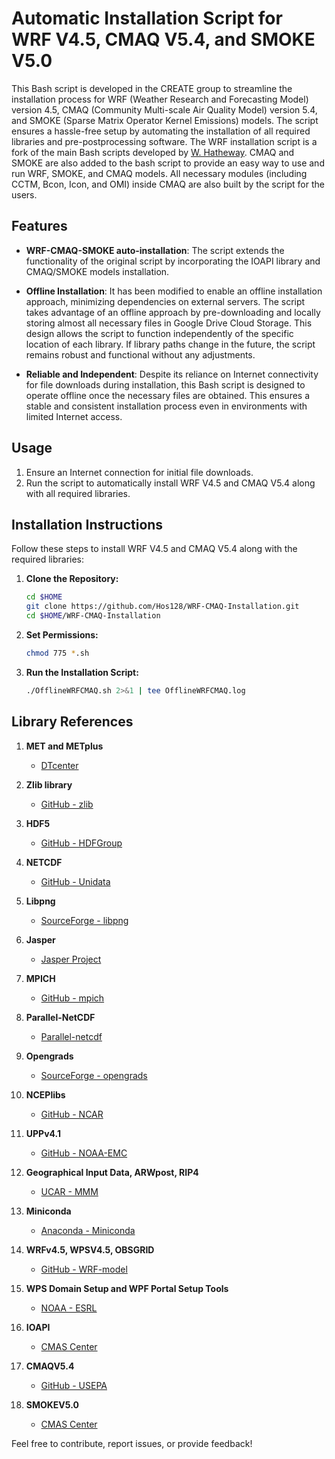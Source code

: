 Automatic Installation Script for WRF V4.5, CMAQ V5.4, and SMOKE V5.0
========================================================

This Bash script is developed in the CREATE group to streamline the installation process for WRF (Weather Research and Forecasting Model) version 4.5, CMAQ (Community Multi-scale Air Quality Model) version 5.4, and SMOKE (Sparse Matrix Operator Kernel Emissions) models. The script ensures a hassle-free setup by automating the installation of all required libraries and pre-postprocessing software. The WRF installation script is a fork of the main Bash scripts developed by [W. Hatheway](https://github.com/HathewayWill/WRF-MOSIT.git). CMAQ and SMOKE are also added to the bash script to provide an easy way to use and run WRF, SMOKE, and CMAQ models. All necessary modules (including CCTM, Bcon, Icon, and OMI) inside CMAQ are also built by the script for the users.

Features
--------
*   **WRF-CMAQ-SMOKE auto-installation**: The script extends the functionality of the original script by incorporating the IOAPI library and CMAQ/SMOKE models installation.
  
*   **Offline Installation**: It has been modified to enable an offline installation approach, minimizing dependencies on external servers. The script takes advantage of an offline approach by pre-downloading and locally storing almost all necessary files in Google Drive Cloud Storage. This design allows the script to function independently of the specific location of each library. If library paths change in the future, the script remains robust and functional without any adjustments.
    
*   **Reliable and Independent**: Despite its reliance on Internet connectivity for file downloads during installation, this Bash script is designed to operate offline once the necessary files are obtained. This ensures a stable and consistent installation process even in environments with limited Internet access.
    

Usage
-----

1.  Ensure an Internet connection for initial file downloads.
2.  Run the script to automatically install WRF V4.5 and CMAQ V5.4 along with all required libraries.


Installation Instructions
-----

Follow these steps to install WRF V4.5 and CMAQ V5.4 along with the required libraries:

1. **Clone the Repository:**
    ```bash
    cd $HOME
    git clone https://github.com/Hos128/WRF-CMAQ-Installation.git
    cd $HOME/WRF-CMAQ-Installation
    ```

2. **Set Permissions:**
    ```bash
    chmod 775 *.sh
    ```

3. **Run the Installation Script:**
    ```bash
    ./OfflineWRFCMAQ.sh 2>&1 | tee OfflineWRFCMAQ.log
    ```



Library References
------------------

1. **MET and METplus**
   - [DTcenter](https://dtcenter.org/)

2. **Zlib library**
   - [GitHub - zlib](https://github.com/madler/zlib)

3. **HDF5**
   - [GitHub - HDFGroup](https://github.com/HDFGroup/hdf5)

4. **NETCDF**
   - [GitHub - Unidata](https://github.com/Unidata/)

5. **Libpng**
   - [SourceForge - libpng](https://download.sourceforge.net/libpng/)

6. **Jasper**
   - [Jasper Project](https://www.ece.uvic.ca/~frodo/jasper/)

7. **MPICH**
   - [GitHub - mpich](https://github.com/pmodels/mpich/)

8. **Parallel-NetCDF**
   - [Parallel-netcdf](https://parallel-netcdf.github.io/)

9. **Opengrads**
   - [SourceForge - opengrads](https://sourceforge.net/projects/opengrads/)

10. **NCEPlibs**
    - [GitHub - NCAR](https://github.com/NCAR/)

11. **UPPv4.1**
    - [GitHub - NOAA-EMC](https://github.com/NOAA-EMC/EMC_post)

12. **Geographical Input Data, ARWpost, RIP4**
    - [UCAR - MMM](http://www2.mmm.ucar.edu/)

13. **Miniconda**
    - [Anaconda - Miniconda](https://repo.anaconda.com/miniconda/)

14. **WRFv4.5, WPSV4.5, OBSGRID**
    - [GitHub - WRF-model](https://github.com/wrf-model/)

15. **WPS Domain Setup and WPF Portal Setup Tools**
    - [NOAA - ESRL](https://esrl.noaa.gov/)

16. **IOAPI**
    - [CMAS Center](https://www.cmascenter.org/ioapi/)

17. **CMAQV5.4**
    - [GitHub - USEPA](https://github.com/USEPA/CMAQ/)

18. **SMOKEV5.0**
    - [CMAS Center](https://www.cmascenter.org/ioapi/)



Feel free to contribute, report issues, or provide feedback!
